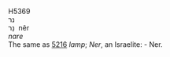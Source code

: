<body>
  <p>H5369<br>  נר  <br> נֵר  ‎  nêr  <br><i>nare </i><br>The same as <a href="h5216.htm">5216</a>  <i>lamp</i>; <i>Ner</i>, an Israelite: - Ner.<br></p>
 </body>